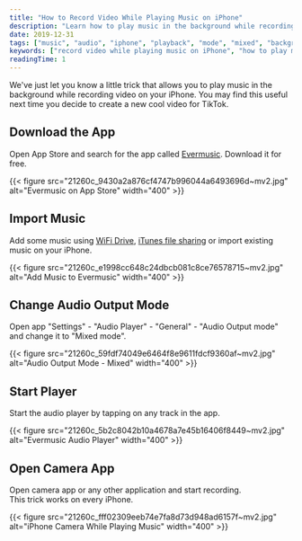 ```yaml
---
title: "How to Record Video While Playing Music on iPhone"
description: "Learn how to play music in the background while recording video on your iPhone using Evermusic. Works with TikTok, Instagram, and all camera apps."
date: 2019-12-31
tags: ["music", "audio", "iphone", "playback", "mode", "mixed", "background", "output", "record", "video"]
keywords: ["record video while playing music on iPhone", "how to play music while filming iPhone", "Evermusic mixed mode", "background music video iPhone", "iPhone music playback recording", "TikTok video music", "Evermusic tutorial", "audio output mode iOS"]
readingTime: 1
---
```


We've just let you know a little trick that allows you to play music in the background while recording video on your iPhone. You may find this useful next time you decide to create a new cool video for TikTok.

## Download the App

Open App Store and search for the app called [Evermusic](https://apps.apple.com/app/evermusic-cloud-music-player/id885367198). Download it for free.

{{< figure src="21260c_9430a2a876cf4747b996044a6493696d~mv2.jpg" alt="Evermusic on App Store" width="400" >}}

## Import Music
Add some music using [WiFi Drive](/docs/howto/how-to-transfer-music-from-computer-to-iphone-without-itunes), [iTunes file sharing](/docs/howto/how-to-play-local-itunes-files-on-my-iphone) or import existing music on your iPhone.

{{< figure src="21260c_e1998cc648c24dbcb081c8ce76578715~mv2.jpg" alt="Add Music to Evermusic" width="400" >}}

## Change Audio Output Mode

Open app "Settings" - "Audio Player" - "General" - "Audio Output mode" and change it to "Mixed mode".

{{< figure src="21260c_59fdf74049e6464f8e9611fdcf9360af~mv2.jpg" alt="Audio Output Mode - Mixed" width="400" >}}

## Start Player
Start the audio player by tapping on any track in the app.

{{< figure src="21260c_5b2c8042b10a4678a7e45b16406f8449~mv2.jpg" alt="Evermusic Audio Player" width="400" >}}

## Open Camera App

Open camera app or any other application and start recording.   
This trick works on every iPhone.

{{< figure src="21260c_fff02309eeb74e7fa8d73d948ad6157f~mv2.jpg" alt="iPhone Camera While Playing Music" width="400" >}}


